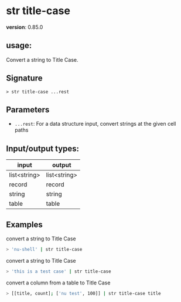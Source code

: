 # str title-case

**version**: 0.85.0

## **usage**:

Convert a string to Title Case.

## Signature

`> str title-case ...rest`

## Parameters

- `...rest`: For a data structure input, convert strings at the given cell paths

## Input/output types:

| input          | output         |
| -------------- | -------------- |
| list\<string\> | list\<string\> |
| record         | record         |
| string         | string         |
| table          | table          |

## Examples

convert a string to Title Case

```bash
> 'nu-shell' | str title-case
```

convert a string to Title Case

```bash
> 'this is a test case' | str title-case
```

convert a column from a table to Title Case

```bash
> [[title, count]; ['nu test', 100]] | str title-case title
```
